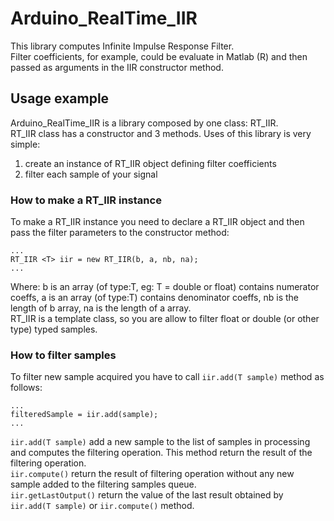 # Arduino_RealTime_IIR
This library computes Infinite Impulse Response Filter. </br>
Filter coefficients, for example, could be evaluate in Matlab (R) and then passed as arguments in the IIR constructor method.
## Usage example
Arduino_RealTime_IIR is a library composed by one class: RT_IIR. </br>
RT_IIR class has a constructor and 3 methods. Uses of this library is very simple:
1. create an instance of RT_IIR object defining filter coefficients
2. filter each sample of your signal
### How to make a RT_IIR instance
To make a RT_IIR instance you need to declare a RT_IIR object and then pass the filter parameters to the constructor method:</br>
``` 
...
RT_IIR <T> iir = new RT_IIR(b, a, nb, na);
...
```
Where: b is an array (of type:T, eg: T = double or float) contains numerator coeffs, a is an array (of type:T) contains denominator coeffs, nb is the length of b array, na is the length of a array. </br>
RT_IIR is a template class, so you are allow to filter float or double (or other type) typed samples. 

### How to filter samples
To filter new sample acquired you have to call ``` iir.add(T sample) ``` method as follows: </br>
```
...
filteredSample = iir.add(sample);
...
```
``` iir.add(T sample) ``` add a new sample to the list of samples in processing and computes the filtering operation. This method return the result of the filtering operation. </br>
``` iir.compute() ``` return the result of filtering operation without any new sample added to the filtering samples queue. </br>
``` iir.getLastOutput() ``` return the value of the last result obtained by ```iir.add(T sample)``` or ```iir.compute()``` method.
